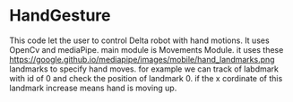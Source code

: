 # HandGesture
This code let the user to control Delta robot with hand motions.
It uses OpenCv and mediaPipe.
main module is Movements Module.
it uses these https://google.github.io/mediapipe/images/mobile/hand_landmarks.png  landmarks to specify hand moves.
for example we can track of labdmark with id of 0 and check the position of landmark 0. if the x cordinate of this landmark increase means hand is moving up.
